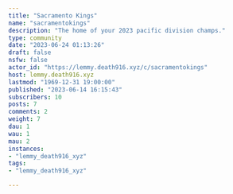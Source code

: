 ```yaml
---
title: "Sacramento Kings" 
name: "sacramentokings"
description: "The home of your 2023 pacific division champs."
type: community
date: "2023-06-24 01:13:26"
draft: false
nsfw: false
actor_id: "https://lemmy.death916.xyz/c/sacramentokings"
host: lemmy.death916.xyz
lastmod: "1969-12-31 19:00:00"
published: "2023-06-14 16:15:43"
subscribers: 10
posts: 7
comments: 2
weight: 7
dau: 1
wau: 1
mau: 2
instances:
- "lemmy_death916_xyz"
tags: 
- "lemmy_death916_xyz"

---
```

